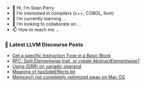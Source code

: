 - 👋 Hi, I’m Sean Perry
- 👀 I’m interested in compilers (c++, COBOL, llvm)
- 🌱 I’m currently learning ...
- 💞️ I’m looking to collaborate on ...
- 📫 How to reach me ...

<!---
s66perry/s66perry is a ✨ special ✨ repository because its `README.md` (this file) appears on your GitHub profile.
You can click the Preview link to take a look at your changes.
--->
### 📕 Latest LLVM Discourse Posts

<!-- DISCOURSE-LLVM:START -->
- [Get a specific Instruction Type in a Basic Block](https://discourse.llvm.org/t/get-a-specific-instruction-type-in-a-basic-block/60709/1)
- [RFC: Split Elementwise trait, or create AbstractElementwise?](https://discourse.llvm.org/t/rfc-split-elementwise-trait-or-create-abstractelementwise/60705/3)
- [Using &lpar;DRR&rpar; on variadic operand](https://discourse.llvm.org/t/using-drr-on-variadic-operand/60681/5)
- [Meaning of hasSideEffects bit](https://discourse.llvm.org/t/meaning-of-hassideeffects-bit/60694/6)
- [Memcpy&lpar;&rpar; not completely optimized away on Mac OS](https://discourse.llvm.org/t/memcpy-not-completely-optimized-away-on-mac-os/60707/1)
<!-- DISCOURSE-LLVM:END -->
